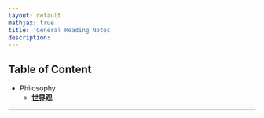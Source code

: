 ```yaml
---
layout: default
mathjax: true
title: 'General Reading Notes'
description: 
---
```


## **Table of Content**
* Philosophy
  * [**世界观**](世界观.html)


***
